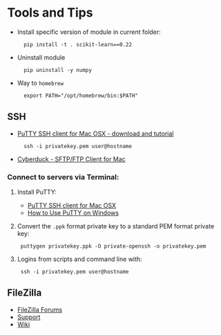 # Tools and Tips

- Install specific version of module in current folder:

		pip install -t . scikit-learn==0.22
- Uninstall module
		
		pip uninstall -y numpy

- Way to `homebrew`

		export PATH="/opt/homebrew/bin:$PATH"

## SSH 

- [PuTTY SSH client for Mac OSX - download and tutorial](https://www.ssh.com/academy/ssh/putty/mac)

		ssh -i privatekey.pem user@hostname 
- [Cyberduck - SFTP/FTP Client for Mac](https://www.ssh.com/academy/ssh/cyberduck)

### Connect to servers via Terminal:

1. Install PuTTY:
    - [PuTTY SSH client for Mac OSX](https://www.ssh.com/academy/ssh/putty/mac)
    - [How to Use PuTTY on Windows](https://www.ssh.com/academy/ssh/putty/windows)
2. Convert the `.ppk` format private key to a standard PEM format private key:

		puttygen privatekey.ppk -O private-openssh -o privatekey.pem
  
3. Logins from scripts and command line with:

        ssh -i privatekey.pem user@hostname



## FileZilla

- [FileZilla Forums](https://forum.filezilla-project.org)
- [Support](https://filezilla-project.org/support.php?version=3.53.1&product=#bugs)
- [Wiki](https://wiki.filezilla-project.org/Main_Page)
